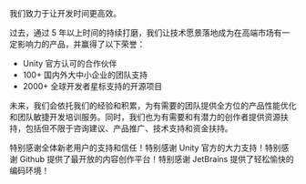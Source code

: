 我们致力于让开发时间更高效。

过去，通过 5 年以上时间的持续打磨，我们让技术愿景落地成为在高端市场有一定影响力的产品，并赢得了以下荣誉：

- Unity 官方认可的合作伙伴
- 100+ 国内外大中小企业的团队支持
- 2000+ 全球开发者星标支持的开源项目

未来，我们会依托我们的经验和积累，为有需要的团队提供全方位的产品性能优化和团队敏捷开发培训服务。同时，我们也为有需要和有潜力的创作者提供资源扶持，包括但不限于咨询建议、产品推广、技术支持和资金扶持。

特别感谢全体新老用户的支持和信任！特别感谢 Unity 官方的大力支持！特别感谢 Github 提供了最开放的内容创作平台！特别感谢 JetBrains 提供了轻松愉快的编码环境！
